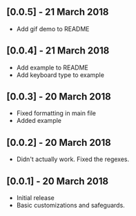 ## [0.0.5] - 21 March 2018

* Add gif demo to README

## [0.0.4] - 21 March 2018

* Add example to README
* Add keyboard type to example

## [0.0.3] - 20 March 2018

* Fixed formatting in main file
* Added example

## [0.0.2] - 20 March 2018

* Didn't actually work. Fixed the regexes.

## [0.0.1] - 20 March 2018

* Initial release
* Basic customizations and safeguards.
